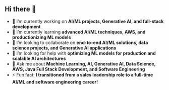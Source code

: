 ## Hi there 👋  

- 🔭 I’m currently working on **AI/ML projects, Generative AI, and full-stack development**  
- 🌱 I’m currently learning **advanced AI/ML techniques, AWS, and productionizing ML models**  
- 👯 I’m looking to collaborate on **end-to-end AI/ML solutions, data science projects, and Generative AI applications**  
- 🤔 I’m looking for help with **optimizing ML models for production and scalable AI architectures**  
- 💬 Ask me about **Machine Learning, AI, Generative AI, Data Science, AWS, Java Full Stack Development, and Software Engineering**
- ⚡ Fun fact: **I transitioned from a sales leadership role to a full-time AI/ML and software engineering career!**
